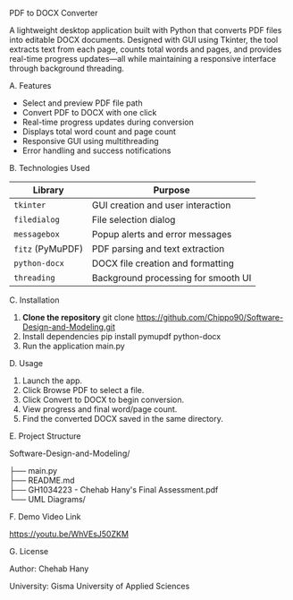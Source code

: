 PDF to DOCX Converter

A lightweight desktop application built with Python that converts PDF files into editable DOCX documents. Designed with GUI using Tkinter, the tool extracts text from each page, counts total words and pages, and provides real-time progress updates—all while maintaining a responsive interface through background threading.

A. Features

- Select and preview PDF file path
- Convert PDF to DOCX with one click
- Real-time progress updates during conversion
- Displays total word count and page count
- Responsive GUI using multithreading
- Error handling and success notifications

B. Technologies Used

| Library         | Purpose                                      |
|----------------|----------------------------------------------|
| `tkinter`       | GUI creation and user interaction            |
| `filedialog`    | File selection dialog                        |
| `messagebox`    | Popup alerts and error messages              |
| `fitz` (PyMuPDF)| PDF parsing and text extraction              |
| `python-docx`   | DOCX file creation and formatting            |
| `threading`     | Background processing for smooth UI          |

C. Installation

1. **Clone the repository**
   git clone https://github.com/Chippo90/Software-Design-and-Modeling.git
2. Install dependencies
   pip install pymupdf python-docx
3. Run the application
   main.py
   
D. Usage
1. Launch the app.
2. Click Browse PDF to select a file.
3. Click Convert to DOCX to begin conversion.
4. View progress and final word/page count.
5. Find the converted DOCX saved in the same directory.

E. Project Structure


Software-Design-and-Modeling/

├── main.py         
├── README.md            
├── GH1034223 - Chehab Hany's Final Assessment.pdf    
└── UML Diagrams/

F. Demo Video Link

https://youtu.be/WhVEsJ50ZKM

G. License

Author: Chehab Hany 

University: Gisma University of Applied Sciences
